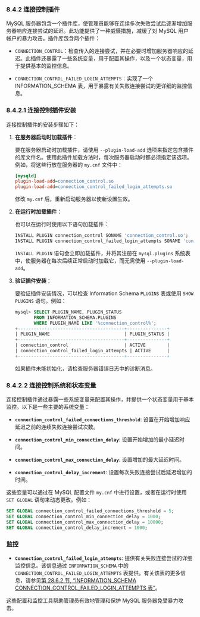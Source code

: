 ### 8.4.2 连接控制插件

MySQL 服务器包含一个插件库，使管理员能够在连续多次失败尝试后逐渐增加服务器响应连接尝试的延迟。此功能提供了一种威慑措施，减缓了对 MySQL 用户帐户的暴力攻击。插件库包含两个插件：

- `CONNECTION_CONTROL`：检查传入的连接尝试，并在必要时增加服务器响应的延迟。此插件还暴露了一些系统变量，用于配置其操作，以及一个状态变量，用于提供基本的监控信息。
  
- `CONNECTION_CONTROL_FAILED_LOGIN_ATTEMPTS`：实现了一个 INFORMATION_SCHEMA 表，用于暴露有关失败连接尝试的更详细的监控信息。

### 8.4.2.1 连接控制插件安装

连接控制插件的安装步骤如下：

1. **在服务器启动时加载插件**：

    要在服务器启动时加载插件，请使用 `--plugin-load-add` 选项来指定包含插件的库文件名。使用此插件加载方法时，每次服务器启动时都必须指定该选项。例如，将这些行放在服务器的 `my.cnf` 文件中：

    ```ini
    [mysqld]
    plugin-load-add=connection_control.so
    plugin-load-add=connection_control_failed_login_attempts.so
    ```

    修改 `my.cnf` 后，重新启动服务器以使新设置生效。

2. **在运行时加载插件**：

    也可以在运行时使用以下语句加载插件：

    ```sql
    INSTALL PLUGIN connection_control SONAME 'connection_control.so';
    INSTALL PLUGIN connection_control_failed_login_attempts SONAME 'connection_control_failed_login_attempts.so';
    ```

    `INSTALL PLUGIN` 语句会立即加载插件，并将其注册在 `mysql.plugins` 系统表中，使服务器在每次后续正常启动时加载它，而无需使用 `--plugin-load-add`。

3. **验证插件安装**：

    要验证插件安装情况，可以检查 Information Schema `PLUGINS` 表或使用 `SHOW PLUGINS` 语句。例如：

    ```sql
    mysql> SELECT PLUGIN_NAME, PLUGIN_STATUS
           FROM INFORMATION_SCHEMA.PLUGINS
           WHERE PLUGIN_NAME LIKE '%connection_control%';
    +----------------------------------------+---------------+
    | PLUGIN_NAME                            | PLUGIN_STATUS |
    +----------------------------------------+---------------+
    | connection_control                     | ACTIVE        |
    | connection_control_failed_login_attempts | ACTIVE      |
    +----------------------------------------+---------------+
    ```

    如果插件未能初始化，请检查服务器错误日志中的诊断消息。

### 8.4.2.2 连接控制系统和状态变量

连接控制插件通过暴露一些系统变量来配置其操作，并提供一个状态变量用于基本监控。以下是一些主要的系统变量：

- **`connection_control_failed_connections_threshold`**: 设置在开始增加响应延迟之前的连续失败连接尝试次数。

- **`connection_control_min_connection_delay`**: 设置开始增加的最小延迟时间。

- **`connection_control_max_connection_delay`**: 设置增加的最大延迟时间。

- **`connection_control_delay_increment`**: 设置每次失败连接尝试后延迟增加的时间。

这些变量可以通过在 MySQL 配置文件 `my.cnf` 中进行设置，或者在运行时使用 `SET GLOBAL` 语句来动态更改。例如：

```sql
SET GLOBAL connection_control_failed_connections_threshold = 5;
SET GLOBAL connection_control_min_connection_delay = 1000;
SET GLOBAL connection_control_max_connection_delay = 10000;
SET GLOBAL connection_control_delay_increment = 1000;
```

### 监控

- **`Connection_control_failed_login_attempts`**: 提供有关失败连接尝试的详细监控信息。该信息通过 `INFORMATION_SCHEMA` 中的 `CONNECTION_CONTROL_FAILED_LOGIN_ATTEMPTS` 表提供。有关该表的更多信息，请参见[第 28.6.2 节, “INFORMATION_SCHEMA CONNECTION_CONTROL_FAILED_LOGIN_ATTEMPTS 表”](#information-schema-connection-control-failed-login-attempts-table)。

这些配置和监控工具帮助管理员有效地管理和保护 MySQL 服务器免受暴力攻击。